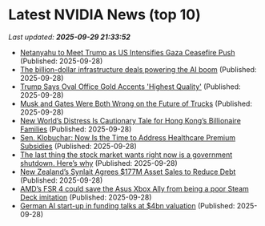 # Latest NVIDIA News (top 10)
_Last updated: **2025-09-29 21:33:52**_

- [Netanyahu to Meet Trump as US Intensifies Gaza Ceasefire Push](https://biztoc.com/x/fe0626be34e9ebf8) (Published: 2025-09-28)
- [The billion-dollar infrastructure deals powering the AI boom](https://biztoc.com/x/38484477d151838f) (Published: 2025-09-28)
- [Trump Says Oval Office Gold Accents 'Highest Quality'](https://biztoc.com/x/cffe35ce17152e46) (Published: 2025-09-28)
- [Musk and Gates Were Both Wrong on the Future of Trucks](https://biztoc.com/x/b2b86c525cca645e) (Published: 2025-09-28)
- [New World’s Distress Is Cautionary Tale for Hong Kong’s Billionaire Families](https://biztoc.com/x/f409a2bbf8cc177d) (Published: 2025-09-28)
- [Sen. Klobuchar: Now Is the Time to Address Healthcare Premium Subsidies](https://biztoc.com/x/8a1208dfd9332b90) (Published: 2025-09-28)
- [The last thing the stock market wants right now is a government shutdown. Here’s why](https://biztoc.com/x/4fb04b675b23011b) (Published: 2025-09-28)
- [New Zealand’s Synlait Agrees $177M Asset Sales to Reduce Debt](https://biztoc.com/x/81131ee4e42ce142) (Published: 2025-09-28)
- [AMD’s FSR 4 could save the Asus Xbox Ally from being a poor Steam Deck imitation](https://www.xda-developers.com/amds-fsr-4-could-save-the-asus-xbox-ally/) (Published: 2025-09-28)
- [German AI start-up in funding talks at $4bn valuation](https://biztoc.com/x/bea25aa934f25bdb) (Published: 2025-09-28)
